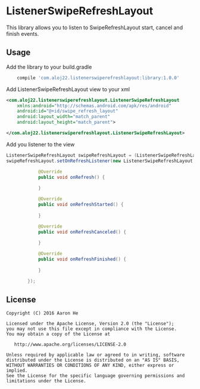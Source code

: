 # ListenerSwipeRefreshLayout
This library allows you to listen to SwipeRefreshLayout start, cancel and finish events.

## Usage

Add the library to your build.gradle
```gradle
    compile 'com.aloj22.listenerswiperefreshlayout:library:1.0.0'
```

Add ListenerSwipeRefreshLayout view to your xml

```xml
<com.aloj22.listenerswiperefreshlayout.ListenerSwipeRefreshLayout
    xmlns:android="http://schemas.android.com/apk/res/android"
    android:id="@+id/swipe_refresh_layout"
    android:layout_width="match_parent"
    android:layout_height="match_parent">

</com.aloj22.listenerswiperefreshlayout.ListenerSwipeRefreshLayout>
```

Add you listener to the view
```java
ListenerSwipeRefreshLayout swipeRefreshLayout = (ListenerSwipeRefreshLayout) findViewById(R.id.swipe_refresh_layout);
swipeRefreshLayout.setOnRefreshListener(new ListenerSwipeRefreshLayout.OnRefreshListener() {

            @Override
            public void onRefresh() {
            
            }

            @Override
            public void onRefreshStarted() {
            
            }

            @Override
            public void onRefreshCanceled() {
            
            }

            @Override
            public void onRefreshFinished() {
            
            }

        });
```


## License

    Copyright (C) 2016 Aaron He

    Licensed under the Apache License, Version 2.0 (the "License");
    you may not use this file except in compliance with the License.
    You may obtain a copy of the License at

       http://www.apache.org/licenses/LICENSE-2.0

    Unless required by applicable law or agreed to in writing, software
    distributed under the License is distributed on an "AS IS" BASIS,
    WITHOUT WARRANTIES OR CONDITIONS OF ANY KIND, either express or implied.
    See the License for the specific language governing permissions and
    limitations under the License.
 
[snap]: https://oss.sonatype.org/content/repositories/snapshots/
